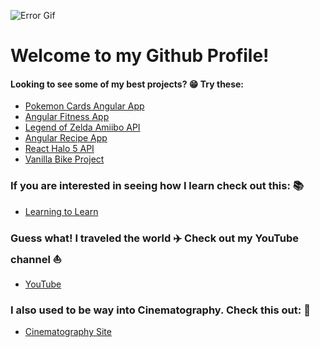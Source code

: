 ![Error Gif](https://res.cloudinary.com/rangle/image/fetch/w_700/https://rangleio.ghost.io/content/images/2016/01/angular-2-michael-blog.gif)

# Welcome to my Github Profile!

#### Looking to see some of my best projects? :grin: Try these:
  - [Pokemon Cards Angular App](https://github.com/SteamyWolf/Pokemon-Cards-Angular)
  - [Angular Fitness App](https://github.com/SteamyWolf/fitness-app1)
  - [Legend of Zelda Amiibo API](https://github.com/SteamyWolf/ui-components-api-data-RIA)
  - [Angular Recipe App](https://github.com/SteamyWolf/RecipeAppProject-Angular)
  - [React Halo 5 API](https://github.com/SteamyWolf/initial-react-app)
  - [Vanilla Bike Project](https://github.com/SteamyWolf/MarketingWebsite-BikeShop)
  
  
### If you are interested in seeing how I learn check out this: :books:
  - [Learning to Learn](https://medium.com/wyatt-allan)
  
  
### Guess what! I traveled the world :airplane: Check out my YouTube channel :sailboat:
  - [YouTube](https://www.youtube.com/channel/UCsvpFVx_x_Rj118UOshOuTQ)
  
 
### I also used to be way into Cinematography. Check this out: :movie_camera:
  - [Cinematography Site](https://wyatthunterallan.wixsite.com/allan)
  
<!--
**SteamyWolf/SteamyWolf** is a ✨ _special_ ✨ repository because its `README.md` (this file) appears on your GitHub profile.

Here are some ideas to get you started:

- 🔭 I’m currently working on ...
- 🌱 I’m currently learning ...
- 👯 I’m looking to collaborate on ...
- 🤔 I’m looking for help with ...
- 💬 Ask me about ...
- 📫 How to reach me: ...
- 😄 Pronouns: ...
- ⚡ Fun fact: ...
-->

